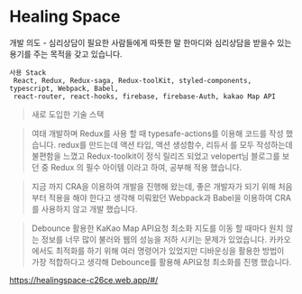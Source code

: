 # Healing Space
개발 의도 - 심리상담이 필요한 사람들에게 따뜻한 말 한마디와 심리상담을 받을수 있는 용기를 주는 목적을 갖고 있습니다.

```
사용 Stack
 React, Redux, Redux-saga, Redux-toolKit, styled-components, typescript, Webpack, Babel,
 react-router, react-hooks, firebase, firebase-Auth, kakao Map API
 ```
 
> 새로 도입한 기술 스택

> 여태 개발하며 Redux를 사용 할 때 typesafe-actions를 이용해 코드를 작성 했습니다. 
redux를 만드는데 액션 타입, 액션 생성함수, 리듀서 를 모두 작성하는데 불편함을 느꼈고 Redux-toolkit이 정식 릴리즈 되었고 velopert님 블로그를 보던 중 Redux 의 필수 아이템 이라고 하여, 공부해 적용 했습니다.

> 지금 까지 CRA을 이용하여 개발을 진행해 왔는데, 좋은 개발자가 되기 위해 처음부터 적용을 해야 한다고 생각해 미뤄왔던 Webpack과 Babel을 이용하여 CRA를 사용하지 않고 개발 했습니다.

> Debounce 활용한 KaKao Map API요청 최소화
지도를 이동 할 때마다 원치 않는 정보를 너무 많이 불러와 웹의 성능을 저하 시키는 문제가 있었습니다. 카카오 에서도 최적화를 하기 위해 여러 명령어가 있었지만 디바운싱을 활용한 방법이 가장 적합하다고 생각해 Debounce를 활용해 API요청 최소화를 진행 했습니다.

https://healingspace-c26ce.web.app/#/ 
